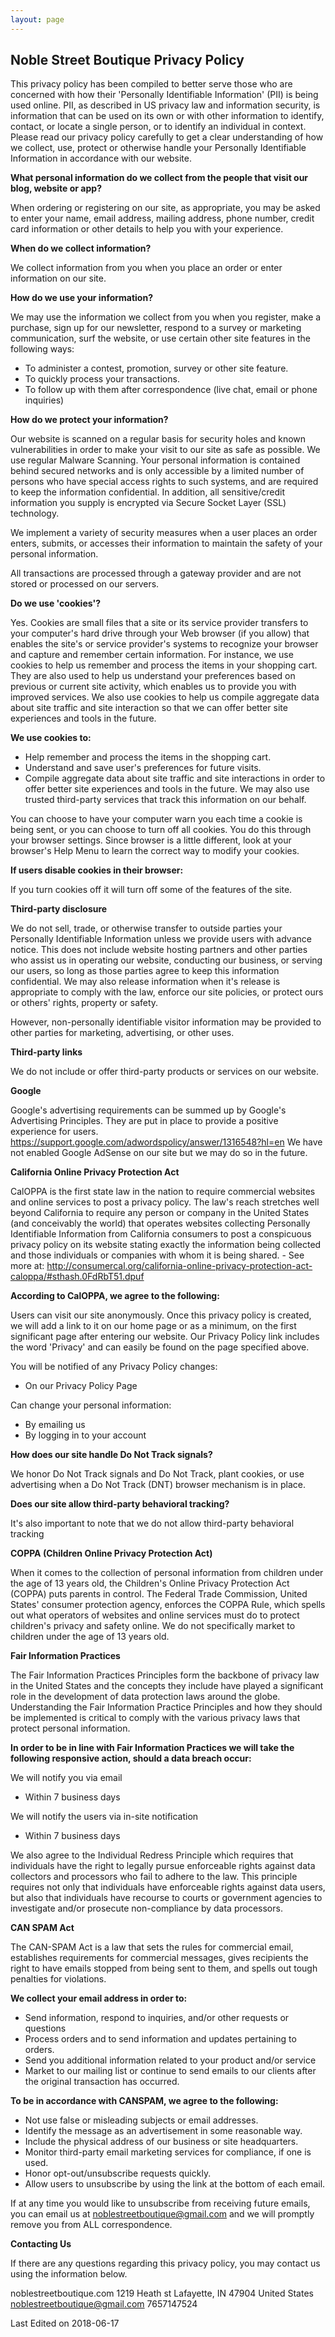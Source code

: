 ```yaml
---
layout: page
---
```


## Noble Street Boutique Privacy Policy

This privacy policy has been compiled to better serve those who are concerned
with how their 'Personally Identifiable Information' (PII) is being used
online. PII, as described in US privacy law and information security, is
information that can be used on its own or with other information to identify,
contact, or locate a single person, or to identify an individual in context.
Please read our privacy policy carefully to get a clear understanding of how we
collect, use, protect or otherwise handle your Personally Identifiable
Information in accordance with our website.

**What personal information do we collect from the people that visit our blog,
website or app?**

When ordering or registering on our site, as appropriate, you may be asked to
enter your name, email address, mailing address, phone number, credit card
information or other details to help you with your experience.

**When do we collect information?**

We collect information from you when you place an order or enter information on
our site.

**How do we use your information?**

We may use the information we collect from you when you register, make a
purchase, sign up for our newsletter, respond to a survey or marketing
communication, surf the website, or use certain other site features in the
following ways:
  * To administer a contest, promotion, survey or other site feature.
  * To quickly process your transactions.
  * To follow up with them after correspondence (live chat, email or phone inquiries)

**How do we protect your information?**

Our website is scanned on a regular basis for security holes and known
vulnerabilities in order to make your visit to our site as safe as possible.
We use regular Malware Scanning.  Your personal information is contained behind
secured networks and is only accessible by a limited number of persons who have
special access rights to such systems, and are required to keep the information
confidential. In addition, all sensitive/credit information you supply is
encrypted via Secure Socket Layer (SSL) technology.

We implement a variety of security measures when a user places an order enters,
submits, or accesses their information to maintain the safety of your personal
information.

All transactions are processed through a gateway provider and are not stored or
processed on our servers.

**Do we use 'cookies'?**

Yes. Cookies are small files that a site or its service provider transfers to
your computer's hard drive through your Web browser (if you allow) that enables
the site's or service provider's systems to recognize your browser and capture
and remember certain information. For instance, we use cookies to help us
remember and process the items in your shopping cart. They are also used to
help us understand your preferences based on previous or current site activity,
which enables us to provide you with improved services. We also use cookies to
help us compile aggregate data about site traffic and site interaction so that
we can offer better site experiences and tools in the future.

**We use cookies to:**
  * Help remember and process the items in the shopping cart.
  * Understand and save user's preferences for future visits.
  * Compile aggregate data about site traffic and site interactions in order to
  offer better site experiences and tools in the future. We may also use
  trusted third-party services that track this information on our behalf.

You can choose to have your computer warn you each time a cookie is being sent,
or you can choose to turn off all cookies. You do this through your browser
settings. Since browser is a little different, look at your browser's Help Menu
to learn the correct way to modify your cookies.

**If users disable cookies in their browser:**

If you turn cookies off it will turn off some of the features of the site.

**Third-party disclosure**

We do not sell, trade, or otherwise transfer to outside parties your Personally
Identifiable Information unless we provide users with advance notice. This does
not include website hosting partners and other parties who assist us in
operating our website, conducting our business, or serving our users, so long
as those parties agree to keep this information confidential. We may also
release information when it's release is appropriate to comply with the law,
enforce our site policies, or protect ours or others' rights, property or
safety.

However, non-personally identifiable visitor information may be provided to
other parties for marketing, advertising, or other uses.

**Third-party links**

We do not include or offer third-party products or services on our website.

**Google**

Google's advertising requirements can be summed up by Google's Advertising
Principles. They are put in place to provide a positive experience for users.
https://support.google.com/adwordspolicy/answer/1316548?hl=en We have not
enabled Google AdSense on our site but we may do so in the future.

**California Online Privacy Protection Act**

CalOPPA is the first state law in the nation to require commercial websites and
online services to post a privacy policy. The law's reach stretches well beyond
California to require any person or company in the United States (and
conceivably the world) that operates websites collecting Personally
Identifiable Information from California consumers to post a conspicuous
privacy policy on its website stating exactly the information being collected
and those individuals or companies with whom it is being shared. - See more at:
http://consumercal.org/california-online-privacy-protection-act-caloppa/#sthash.0FdRbT51.dpuf

**According to CalOPPA, we agree to the following:**

Users can visit our site anonymously.  Once this privacy policy is created, we
will add a link to it on our home page or as a minimum, on the first
significant page after entering our website.  Our Privacy Policy link includes
the word 'Privacy' and can easily be found on the page specified above.

You will be notified of any Privacy Policy changes:
  * On our Privacy Policy Page

Can change your personal information:
  * By emailing us
  * By logging in to your account

**How does our site handle Do Not Track signals?**

We honor Do Not Track signals and Do Not Track, plant cookies, or use
advertising when a Do Not Track (DNT) browser mechanism is in place.

**Does our site allow third-party behavioral tracking?**

It's also important to note that we do not allow third-party behavioral
tracking

**COPPA (Children Online Privacy Protection Act)**

When it comes to the collection of personal information from children under the
age of 13 years old, the Children's Online Privacy Protection Act (COPPA) puts
parents in control. The Federal Trade Commission, United States' consumer
protection agency, enforces the COPPA Rule, which spells out what operators of
websites and online services must do to protect children's privacy and safety
online.  We do not specifically market to children under the age of 13 years
old.

**Fair Information Practices**

The Fair Information Practices Principles form the backbone of privacy law in
the United States and the concepts they include have played a significant role
in the development of data protection laws around the globe. Understanding the
Fair Information Practice Principles and how they should be implemented is
critical to comply with the various privacy laws that protect personal
information.

**In order to be in line with Fair Information Practices we will take the
following responsive action, should a data breach occur:**

We will notify you via email
  * Within 7 business days

We will notify the users via in-site notification
  * Within 7 business days

We also agree to the Individual Redress Principle which requires that
individuals have the right to legally pursue enforceable rights against data
collectors and processors who fail to adhere to the law. This principle
requires not only that individuals have enforceable rights against data users,
but also that individuals have recourse to courts or government agencies to
investigate and/or prosecute non-compliance by data processors.

**CAN SPAM Act**

The CAN-SPAM Act is a law that sets the rules for commercial email, establishes
requirements for commercial messages, gives recipients the right to have emails
stopped from being sent to them, and spells out tough penalties for violations.

**We collect your email address in order to:**
  * Send information, respond to inquiries, and/or other requests or questions
  * Process orders and to send information and updates pertaining to orders.
  * Send you additional information related to your product and/or service
  * Market to our mailing list or continue to send emails to our clients after
  the original transaction has occurred.

**To be in accordance with CANSPAM, we agree to the following:**
  * Not use false or misleading subjects or email addresses.
  * Identify the message as an advertisement in some reasonable way.
  * Include the physical address of our business or site headquarters.
  * Monitor third-party email marketing services for compliance, if one is used.
  * Honor opt-out/unsubscribe requests quickly.
  * Allow users to unsubscribe by using the link at the bottom of each email.

If at any time you would like to unsubscribe from receiving future emails, you
can email us at noblestreetboutique@gmail.com and we will promptly remove you
from ALL correspondence.

**Contacting Us**

If there are any questions regarding this privacy policy, you may contact us
using the information below.

noblestreetboutique.com
1219 Heath st
Lafayette, IN 47904
United States
noblestreetboutique@gmail.com
7657147524

Last Edited on 2018-06-17
